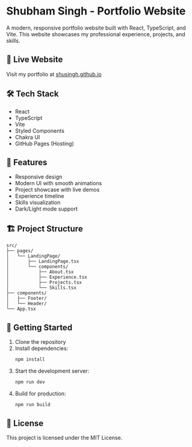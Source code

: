 # Shubham Singh - Portfolio Website

A modern, responsive portfolio website built with React, TypeScript, and Vite. This website showcases my professional experience, projects, and skills.

## 🚀 Live Website

Visit my portfolio at [shusingh.github.io](https://shusingh.github.io/)

## 🛠️ Tech Stack

- React
- TypeScript
- Vite
- Styled Components
- Chakra UI
- GitHub Pages (Hosting)

## 🎯 Features

- Responsive design
- Modern UI with smooth animations
- Project showcase with live demos
- Experience timeline
- Skills visualization
- Dark/Light mode support

## 🏗️ Project Structure

```
src/
├── pages/
│   └── LandingPage/
│       ├── LandingPage.tsx
│       └── components/
│           ├── About.tsx
│           ├── Experience.tsx
│           ├── Projects.tsx
│           └── Skills.tsx
├── components/
│   ├── Footer/
│   └── Header/
└── App.tsx
```

## 🚀 Getting Started

1. Clone the repository
2. Install dependencies:
   ```bash
   npm install
   ```
3. Start the development server:
   ```bash
   npm run dev
   ```
4. Build for production:
   ```bash
   npm run build
   ```

## 📄 License

This project is licensed under the MIT License.
